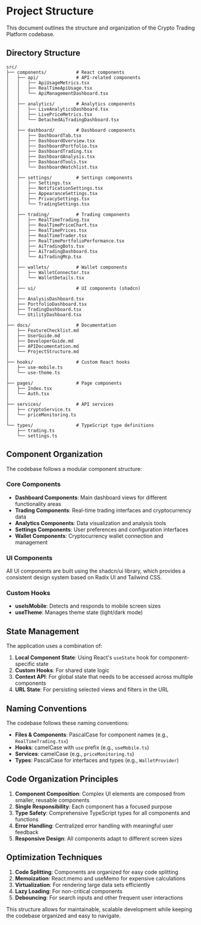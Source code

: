 
# Project Structure

This document outlines the structure and organization of the Crypto Trading Platform codebase.

## Directory Structure

```
src/
├── components/           # React components
│   ├── api/              # API-related components
│   │   ├── ApiUsageMetrics.tsx
│   │   ├── RealTimeApiUsage.tsx
│   │   └── ApiManagementDashboard.tsx
│   │
│   ├── analytics/        # Analytics components
│   │   ├── LiveAnalyticsDashboard.tsx
│   │   ├── LivePriceMetrics.tsx
│   │   └── DetachedAiTradingDashboard.tsx
│   │
│   ├── dashboard/        # Dashboard components
│   │   ├── DashboardTab.tsx
│   │   ├── DashboardOverview.tsx
│   │   ├── DashboardPortfolio.tsx
│   │   ├── DashboardTrading.tsx
│   │   ├── DashboardAnalysis.tsx
│   │   ├── DashboardTools.tsx
│   │   └── DashboardWatchlist.tsx
│   │
│   ├── settings/         # Settings components
│   │   ├── Settings.tsx
│   │   ├── NotificationSettings.tsx
│   │   ├── AppearanceSettings.tsx
│   │   ├── PrivacySettings.tsx
│   │   └── TradingSettings.tsx
│   │
│   ├── trading/          # Trading components
│   │   ├── RealTimeTrading.tsx
│   │   ├── RealTimePriceChart.tsx
│   │   ├── RealTimePrices.tsx
│   │   ├── RealTimeTrader.tsx
│   │   ├── RealTimePortfolioPerformance.tsx
│   │   ├── AiTradingBots.tsx
│   │   ├── AiTradingDashboard.tsx
│   │   └── AiTradingMcp.tsx
│   │
│   ├── wallets/          # Wallet components
│   │   ├── WalletConnector.tsx
│   │   └── WalletDetails.tsx
│   │
│   ├── ui/               # UI components (shadcn)
│   │
│   ├── AnalysisDashboard.tsx
│   ├── PortfolioDashboard.tsx
│   ├── TradingDashboard.tsx
│   └── UtilityDashboard.tsx
│
├── docs/                 # Documentation
│   ├── FeatureChecklist.md
│   ├── UserGuide.md
│   ├── DeveloperGuide.md
│   ├── APIDocumentation.md
│   └── ProjectStructure.md
│
├── hooks/                # Custom React hooks
│   ├── use-mobile.ts
│   └── use-theme.ts
│
├── pages/                # Page components
│   ├── Index.tsx
│   └── Auth.tsx
│
├── services/             # API services
│   ├── cryptoService.ts
│   └── priceMonitoring.ts
│
└── types/                # TypeScript type definitions
    ├── trading.ts
    └── settings.ts
```

## Component Organization

The codebase follows a modular component structure:

### Core Components

- **Dashboard Components**: Main dashboard views for different functionality areas
- **Trading Components**: Real-time trading interfaces and cryptocurrency data
- **Analytics Components**: Data visualization and analysis tools
- **Settings Components**: User preferences and configuration interfaces
- **Wallet Components**: Cryptocurrency wallet connection and management

### UI Components

All UI components are built using the shadcn/ui library, which provides a consistent design system based on Radix UI and Tailwind CSS.

### Custom Hooks

- **useIsMobile**: Detects and responds to mobile screen sizes
- **useTheme**: Manages theme state (light/dark mode)

## State Management

The application uses a combination of:

1. **Local Component State**: Using React's `useState` hook for component-specific state
2. **Custom Hooks**: For shared state logic
3. **Context API**: For global state that needs to be accessed across multiple components
4. **URL State**: For persisting selected views and filters in the URL

## Naming Conventions

The codebase follows these naming conventions:

- **Files & Components**: PascalCase for component names (e.g., `RealTimeTrading.tsx`)
- **Hooks**: camelCase with `use` prefix (e.g., `useMobile.ts`)
- **Services**: camelCase (e.g., `priceMonitoring.ts`)
- **Types**: PascalCase for interfaces and types (e.g., `WalletProvider`)

## Code Organization Principles

1. **Component Composition**: Complex UI elements are composed from smaller, reusable components
2. **Single Responsibility**: Each component has a focused purpose
3. **Type Safety**: Comprehensive TypeScript types for all components and functions
4. **Error Handling**: Centralized error handling with meaningful user feedback
5. **Responsive Design**: All components adapt to different screen sizes

## Optimization Techniques

1. **Code Splitting**: Components are organized for easy code splitting
2. **Memoization**: React.memo and useMemo for expensive calculations
3. **Virtualization**: For rendering large data sets efficiently
4. **Lazy Loading**: For non-critical components
5. **Debouncing**: For search inputs and other frequent user interactions

This structure allows for maintainable, scalable development while keeping the codebase organized and easy to navigate.
